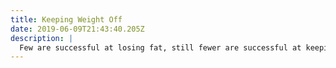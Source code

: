 ```yaml
---
title: Keeping Weight Off
date: 2019-06-09T21:43:40.205Z
description: |
  Few are successful at losing fat, still fewer are successful at keeping it off
---
```


